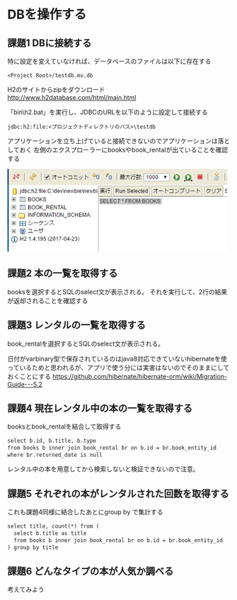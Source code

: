 # DBを操作する

## 課題1 DBに接続する

特に設定を変えていなければ、データベースのファイルは以下に存在する
```
<Project Root>/testdb.mv.db
```

H2のサイトからzipをダウンロード  
http://www.h2database.com/html/main.html

「bin\h2.bat」を実行し、JDBCのURLを以下のように設定して接続する

```
jdbc:h2:file:<プロジェクトディレクトリのパス>\testdb
```

アプリケーションを立ち上げていると接続できないのでアプリケーションは落としておく
左側のエクスプローラーにbooksやbook_rentalが出ていることを確認する

![h2](img/h2-web.jpg)


## 課題2 本の一覧を取得する

booksを選択するとSQLのselect文が表示される。
それを実行して、2行の結果が返却されることを確認する


## 課題3 レンタルの一覧を取得する

book_rentalを選択するとSQLのselect文が表示される。

日付がvarbinary型で保存されているのはjava8対応できていないhibernateを使っているためと思われるが、アプリで使う分には実害はないのでそのままにしておくことにする
https://github.com/hibernate/hibernate-orm/wiki/Migration-Guide---5.2

## 課題4 現在レンタル中の本の一覧を取得する

booksとbook_rentalを結合して取得する

```
select b.id, b.title, b.type
from books b inner join book_rental br on b.id = br.book_entity_id
where br.returned_date is null
```

レンタル中の本を用意してから検索しないと検証できないので注意。


## 課題5 それぞれの本がレンタルされた回数を取得する

これも課題4同様に結合したあとにgroup by で集計する  

```
select title, count(*) from (
  select b.title as title
  from books b inner join book_rental br on b.id = br.book_entity_id
) group by title
```

## 課題6 どんなタイプの本が人気か調べる

考えてみよう